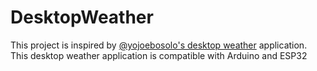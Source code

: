 # DesktopWeather
This project is inspired by [@yojoebosolo's desktop weather](https://github.com/yojoebosolo/Desktop-Weather) application. This desktop weather application is compatible with Arduino and ESP32
